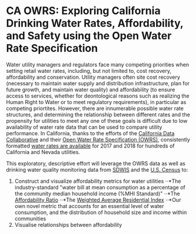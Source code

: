 # CA OWRS: Exploring California Drinking Water Rates, Affordability, and Safety using the Open Water Rate Specification

Water utility managers and regulators face many competing priorities when setting retail water rates, including, but not limited to, cost recovery, affordability and conservation. Utility managers often site cost recovery (necessary to maintain water supply and distribution infrastructure, plan for future growth, and maintain water quality) and affordability (to ensure access to services, whether for deontological reasons such as realizing the Human Right to Water or to meet regulatory requirements), in particular as competing priortites. However, there are innumerable possible water rate structures, and determining the relationship between different rates and the propensity for utilities to meet any one of these goals is difficult due to low availability of water rate data that can be used to compare utility performance. In California, thanks to the efforts of the [California Data Collaborative](http://californiadatacollaborative.org/) and their [Open Water Rate Specification (OWRS)](https://github.com/California-Data-Collaborative/Open-Water-Rate-Specification), consistently formatted [water rates are available](https://github.com/California-Data-Collaborative/Open-Water-Rate-Specification/tree/master/full_utility_rates) for 2017 and 2018 for hundreds of California and Nevada utilities. 

This exploratory, descriptive effort will leverage the OWRS data as well as drinking water quality monitoring data from [SDWIS](https://sdwis.waterboards.ca.gov/PDWW/) and the [U.S. Census](https://www.census.gov/data/developers/updates/new-discovery-tool.html) to:

1. Construct and visualize affordability metrics for water utilities
⋅⋅*The industry-standard "water bill at mean consumption as a percentage of the community median household income (%MHI Standard)"
⋅⋅*The [Affordability Ratio](https://awwa.onlinelibrary.wiley.com/doi/full/10.5942/jawwa.2018.110.0002)
⋅⋅*The [Weighted Average Residential Index](https://awwa.onlinelibrary.wiley.com/doi/full/10.5942/jawwa.2017.109.0060)
⋅⋅*Our own novel metric that accounts for an essential level of water consumption, and the distribution of household size and income within communities
2. Visualise relationships between affordability

